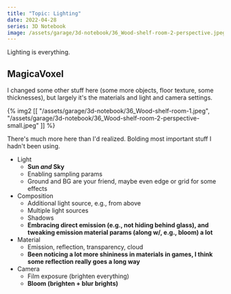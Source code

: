 ```yaml
---
title: "Topic: Lighting"
date: 2022-04-28
series: 3D Notebook
image: /assets/garage/3d-notebook/36_Wood-shelf-room-2-perspective.jpeg
---
```


Lighting is everything.

## MagicaVoxel

I changed some other stuff here (some more objects, floor texture, some thicknesses), but largely it's the materials and light and camera settings.

{% img2 [[
    "/assets/garage/3d-notebook/36_Wood-shelf-room-1.jpeg",
    "/assets/garage/3d-notebook/36_Wood-shelf-room-2-perspective-small.jpeg"
]] %}

There's much more here than I'd realized. Bolding most important stuff I hadn't been using.

- Light
    - **Sun _and_ Sky**
    - Enabling sampling params
    - Ground and BG are your friend, maybe even edge or grid for some effects
- Composition
    - Additional light source, e.g., from above
    - Multiple light sources
    - Shadows
    - **Embracing direct emission (e.g., not hiding behind glass), and tweaking emission material params (along w/, e.g., bloom) a lot**
- Material
    - Emission, reflection, transparency, cloud
    - **Been noticing a lot more shininess in materials in games, I think some reflection really goes a long way**
- Camera
    - Film exposure (brighten everything)
    - **Bloom (brighten + blur brights)**
